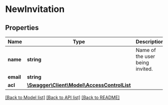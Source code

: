 # NewInvitation

## Properties
Name | Type | Description | Notes
------------ | ------------- | ------------- | -------------
**name** | **string** | Name of the user being invited. | [optional] 
**email** | **string** |  | 
**acl** | [**\Swagger\Client\Model\AccessControlList**](AccessControlList.md) |  | 

[[Back to Model list]](../README.md#documentation-for-models) [[Back to API list]](../README.md#documentation-for-api-endpoints) [[Back to README]](../README.md)


